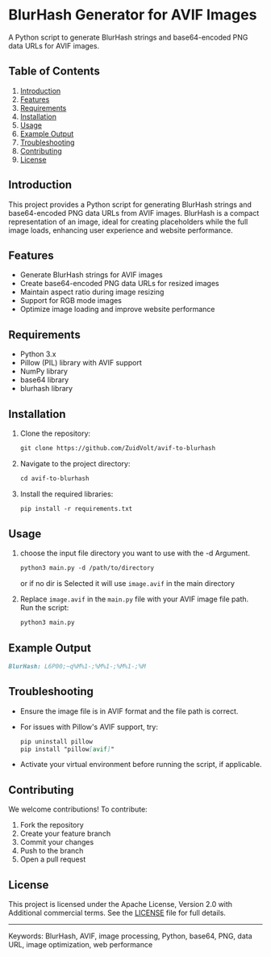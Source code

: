 
# BlurHash Generator for AVIF Images

A Python script to generate BlurHash strings and base64-encoded PNG data URLs for AVIF images.

## Table of Contents

1. [Introduction](#introduction)
2. [Features](#features)
3. [Requirements](#requirements)
4. [Installation](#installation)
5. [Usage](#usage)
6. [Example Output](#example-output)
7. [Troubleshooting](#troubleshooting)
8. [Contributing](#contributing)
9. [License](#license)

## Introduction

This project provides a Python script for generating BlurHash strings and base64-encoded PNG data URLs from AVIF images. BlurHash is a compact representation of an image, ideal for creating placeholders while the full image loads, enhancing user experience and website performance.

## Features

- Generate BlurHash strings for AVIF images
- Create base64-encoded PNG data URLs for resized images
- Maintain aspect ratio during image resizing
- Support for RGB mode images
- Optimize image loading and improve website performance

## Requirements

- Python 3.x
- Pillow (PIL) library with AVIF support
- NumPy library
- base64 library
- blurhash library

## Installation

1. Clone the repository:

   ```markdown
   git clone https://github.com/ZuidVolt/avif-to-blurhash
   ```

2. Navigate to the project directory:

   ```markdown
   cd avif-to-blurhash
   ```

3. Install the required libraries:

   ```markdown
   pip install -r requirements.txt
   ```

## Usage

1. choose the input file directory you want to use with the -d Argument.

   ```markdown
   python3 main.py -d /path/to/directory
   ```

   or if no dir is Selected it will use `image.avif` in the main directory

2. Replace `image.avif` in the `main.py` file with your AVIF image file path.
Run the script:

   ```markdown
   python3 main.py
   ```

## Example Output

```markdown
BlurHash: L6P00;~q%M%1-;%M%1-;%M%1-;%M
```

## Troubleshooting

- Ensure the image file is in AVIF format and the file path is correct.
- For issues with Pillow's AVIF support, try:

  ```markdown
  pip uninstall pillow
  pip install "pillow[avif]"
  ```

- Activate your virtual environment before running the script, if applicable.

## Contributing

We welcome contributions! To contribute:

1. Fork the repository
2. Create your feature branch
3. Commit your changes
4. Push to the branch
5. Open a pull request

## License

This project is licensed under the Apache License, Version 2.0 with Additional commercial terms. See the [LICENSE](LICENSE) file for full details.

---

Keywords: BlurHash, AVIF, image processing, Python, base64, PNG, data URL, image optimization, web performance
